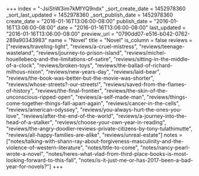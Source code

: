 +++
index = "-JsiShW3im7kMfYQ9ndx"
_sort_create_date = 1452978360
_sort_last_updated = 1452978360
_sort_publish_date = 1452978360
create_date = "2016-01-16T13:06:00-08:00"
publish_date = "2016-01-16T13:06:00-08:00"
date = "2016-01-16T13:06:00-08:00"
last_updated = "2016-01-16T13:06:00-08:00"
preview_url = "0790dd07-e516-b042-0762-289a90343983"
name = "Novel"
title = "Novel"
is_column = false
reviews = ["reviews/traveling-light", "reviews/a-cruel-mistress", "reviews/teenage-wasteland", "reviews/journey-to-prison-island", "reviews/michel-houellebecq-and-the-limitations-of-satire", "reviews/sitting-in-the-middle-of-a-clock", "reviews/broken-toys", "reviews/the-ballad-of-richard-milhous-nixon", "reviews/new-years-day", "reviews/laid-bear", "reviews/the-book-was-better-but-the-movie-was-shorter", "reviews/whose-streets?-our-streets!", "reviews/saved-from-the-flames-of-history", "reviews/the-final-frontier", "reviews/the-skin-of-the-unconscious-ripped-open", "reviews/a-self-made-man", "reviews/things-come-together-things-fall-apart-again", "reviews/cancer-in-the-cells", "reviews/american-odyssey", "reviews/you-always-hurt-the-ones-you-love", "reviews/after-the-end-of-the-world", "reviews/a-journey-into-the-head-of-a-stalker", "reviews/choose-your-own-year-in-reading", "reviews/the-angry-doodler-reviews-private-citizens-by-tony-tulathimutte", "reviews/all-happy-families-are-alike", "reviews/unreal-estate"]
notes = ["notes/talking-with-shann-ray-about-forgiveness-masculinity-and-the-violence-of-western-literature", "notes/title-to-come", "notes/nancy-pearl-wrote-a-novel", "notes/heres-what-vlad-from-third-place-books-is-most-looking-forward-to-this-fall", "notes/is-it-just-me-or-has-2017-been-a-bad-year-for-novels?"]
+++

